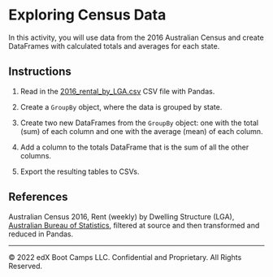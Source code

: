 # Exploring Census Data

In this activity, you will use data from the 2016 Australian Census and create DataFrames with calculated totals and averages for each state.

## Instructions

1. Read in the [2016_rental_by_LGA.csv](Unsolved/Resources/2016_rental_by_LGA.csv) CSV file with Pandas.

2. Create a `GroupBy` object, where the data is grouped by state.

3. Create two new DataFrames from the `GroupBy` object: one with the total (sum) of each column and one with the average (mean) of each column.

4. Add a column to the totals DataFrame that is the sum of all the other columns.

5. Export the resulting tables to CSVs.

## References

Australian Census 2016, Rent (weekly) by Dwelling Structure (LGA), [Australian Bureau of Statistics](https://explore.data.abs.gov.au/vis?pg=0&df[ds]=CENSUS_2016_TOPICS&df[id]=ABS_C16_T26_LGA&df[ag]=ABS&df[vs]=1.0.0&fc=Rent%20%28weekly%29%20Ranges&fs[0]=Census%202016%2C0%7CGeneral%20Profiles%20for%20LGAs%23GEN_PROFILE_LGA_C16%23&fs[1]=Rent%20%28weekly%29%20Ranges%2C1%7CTotal%23TOT%23%7C%24200-%24224%238%23), filtered at source and then transformed and reduced in Pandas.

- - -

© 2022 edX Boot Camps LLC. Confidential and Proprietary. All Rights Reserved.
